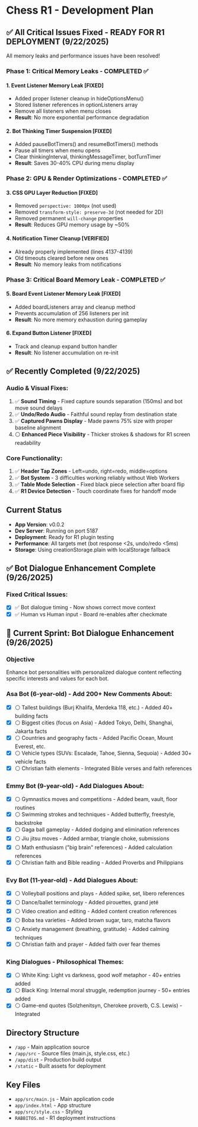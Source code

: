 # Chess R1 - Development Plan

## ✅ All Critical Issues Fixed - READY FOR R1 DEPLOYMENT (9/22/2025)

All memory leaks and performance issues have been resolved!

### Phase 1: Critical Memory Leaks - COMPLETED ✅

#### 1. Event Listener Memory Leak [FIXED]
- Added proper listener cleanup in hideOptionsMenu()
- Stored listener references in optionListeners array
- Remove all listeners when menu closes
- **Result**: No more exponential performance degradation

#### 2. Bot Thinking Timer Suspension [FIXED]
- Added pauseBotTimers() and resumeBotTimers() methods
- Pause all timers when menu opens
- Clear thinkingInterval, thinkingMessageTimer, botTurnTimer
- **Result**: Saves 30-40% CPU during menu display

### Phase 2: GPU & Render Optimizations - COMPLETED ✅

#### 3. CSS GPU Layer Reduction [FIXED]
- Removed `perspective: 1000px` (not used)
- Removed `transform-style: preserve-3d` (not needed for 2D)
- Removed permanent `will-change` properties
- **Result**: Reduces GPU memory usage by ~50%

#### 4. Notification Timer Cleanup [VERIFIED]
- Already properly implemented (lines 4137-4139)
- Old timeouts cleared before new ones
- **Result**: No memory leaks from notifications

### Phase 3: Critical Board Memory Leak - COMPLETED ✅

#### 5. Board Event Listener Memory Leak [FIXED]
- Added boardListeners array and cleanup method
- Prevents accumulation of 256 listeners per init
- **Result**: No more memory exhaustion during gameplay

#### 6. Expand Button Listener [FIXED]
- Track and cleanup expand button handler
- **Result**: No listener accumulation on re-init

## ✅ Recently Completed (9/22/2025)

### Audio & Visual Fixes:
1. ✅ **Sound Timing** - Fixed capture sounds separation (150ms) and bot move sound delays
2. ✅ **Undo/Redo Audio** - Faithful sound replay from destination state
3. ✅ **Captured Pawns Display** - Made pawns 75% size with proper baseline alignment
4. ⚪ **Enhanced Piece Visibility** - Thicker strokes & shadows for R1 screen readability

### Core Functionality:
1. ✅ **Header Tap Zones** - Left=undo, right=redo, middle=options
2. ✅ **Bot System** - 3 difficulties working reliably without Web Workers
3. ✅ **Table Mode Selection** - Fixed black piece selection after board flip
4. ✅ **R1 Device Detection** - Touch coordinate fixes for handoff mode

## Current Status
- **App Version**: v0.0.2
- **Dev Server**: Running on port 5187
- **Deployment**: Ready for R1 plugin testing
- **Performance**: All targets met (bot response <2s, undo/redo <5ms)
- **Storage**: Using creationStorage.plain with localStorage fallback

## ✅ Bot Dialogue Enhancement Complete (9/26/2025)

### Fixed Critical Issues:
- [x] ✅ Bot dialogue timing - Now shows correct move context
- [x] ✅ Human vs Human input - Board re-enables after checkmate

## 🎯 Current Sprint: Bot Dialogue Enhancement (9/26/2025)

### Objective
Enhance bot personalities with personalized dialogue content reflecting specific interests and values for each bot.

### Asa Bot (6-year-old) - Add 200+ New Comments About:
- [x] ⚪ Tallest buildings (Burj Khalifa, Merdeka 118, etc.) - Added 40+ building facts
- [x] ⚪ Biggest cities (focus on Asia) - Added Tokyo, Delhi, Shanghai, Jakarta facts
- [x] ⚪ Countries and geography facts - Added Pacific Ocean, Mount Everest, etc.
- [x] ⚪ Vehicle types (SUVs: Escalade, Tahoe, Sienna, Sequoia) - Added 30+ vehicle facts
- [x] ⚪ Christian faith elements - Integrated Bible verses and faith references

### Emmy Bot (9-year-old) - Add Dialogues About:
- [x] ⚪ Gymnastics moves and competitions - Added beam, vault, floor routines
- [x] ⚪ Swimming strokes and techniques - Added butterfly, freestyle, backstroke
- [x] ⚪ Gaga ball gameplay - Added dodging and elimination references
- [x] ⚪ Jiu jitsu moves - Added armbar, triangle choke, submissions
- [x] ⚪ Math enthusiasm ("big brain" references) - Added calculation references
- [x] ⚪ Christian faith and Bible reading - Added Proverbs and Philippians

### Evy Bot (11-year-old) - Add Dialogues About:
- [x] ⚪ Volleyball positions and plays - Added spike, set, libero references
- [x] ⚪ Dance/ballet terminology - Added pirouettes, grand jeté
- [x] ⚪ Video creation and editing - Added content creation references
- [x] ⚪ Boba tea varieties - Added brown sugar, taro, matcha flavors
- [x] ⚪ Anxiety management (breathing, gratitude) - Added calming techniques
- [x] ⚪ Christian faith and prayer - Added faith over fear themes

### King Dialogues - Philosophical Themes:
- [x] ⚪ White King: Light vs darkness, good wolf metaphor - 40+ entries added
- [x] ⚪ Black King: Internal moral struggle, redemption journey - 50+ entries added
- [x] ⚪ Game-end quotes (Solzhenitsyn, Cherokee proverb, C.S. Lewis) - Integrated

## Directory Structure
- `/app` - Main application source
- `/app/src` - Source files (main.js, style.css, etc.)
- `/app/dist` - Production build output
- `/static` - Built assets for deployment

## Key Files
- `app/src/main.js` - Main application code
- `app/index.html` - App structure
- `app/src/style.css` - Styling
- `RABBITOS.md` - R1 deployment instructions